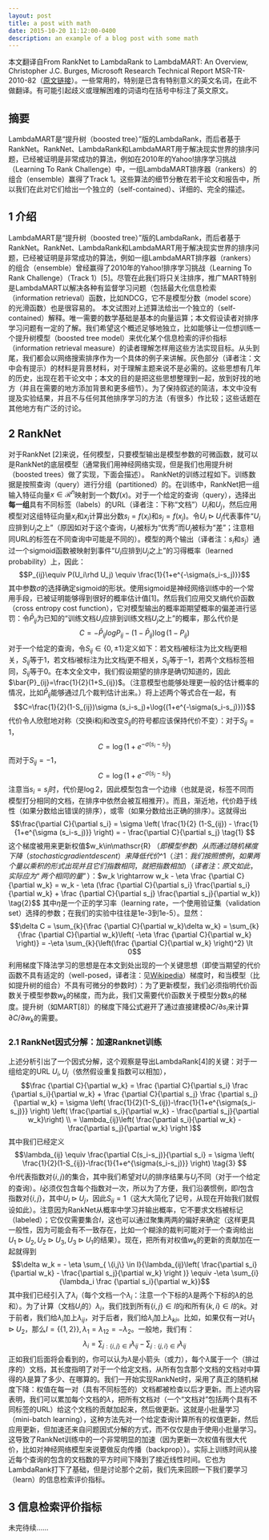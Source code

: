 ```yaml
---
layout: post
title: a post with math
date: 2015-10-20 11:12:00-0400
description: an example of a blog post with some math
---
```


本文翻译自From RankNet to LambdaRank to LambdaMART: An Overview, Christopher J.C. Burges, Microsoft Research Technical Report MSR-TR-2010-82（[原文链接](https://www.microsoft.com/en-us/research/publication/from-ranknet-to-lambdarank-to-lambdamart-an-overview/)）。一些常用的，特别是已含有特别意义的英文名词，在此不做翻译。有可能引起歧义或理解困难的词语均在括号中标注了英文原文。
<!-- more -->
## 摘要
LambdaMART是“提升树（boosted tree）”版的LambdaRank，而后者基于RankNet。RankNet、LambdaRank和LambdaMART用于解决现实世界的排序问题，已经被证明是非常成功的算法，例如在2010年的Yahoo!排序学习挑战（Learning To Rank Challenge）中，一组LambdaMART排序器（rankers）的组合（ensemble）赢得了Track 1。这些算法的细节分散在若干论文和报告中，所以我们在此对它们给出一个独立的（self-contained）、详细的、完全的描述。

## 1 介绍
LambdaMART是“提升树（boosted tree）”版的LambdaRank，而后者基于RankNet。RankNet、LambdaRank和LambdaMART用于解决现实世界的排序问题，已经被证明是非常成功的算法，例如一组LambdaMART排序器（rankers）的组合（ensemble）曾经赢得了2010年的Yahoo!排序学习挑战（Learning To Rank Challenge）（Track 1）[5]。尽管在此我们将只关注排序，推广MART特别是LambdaMART以解决各种有监督学习问题（包括最大化信息检索（information retrieval）函数，比如NDCG，它不是模型分数（model score）的光滑函数）也是很容易的。
本文试图对上述算法给出一个独立的（self-contained）解释。唯一需要的数学基础是基本的向量运算；本文假设读者对排序学习问题有一定的了解。我们希望这个概述足够地独立，比如能够让一位想训练一个提升树模型（boosted tree model）来优化某个信息检索的评价指标（information retrieval measure）的读者理解怎样用这些方法实现目标。从头到尾，我们都会以网络搜索排序作为一个具体的例子来讲解。灰色部分（译者注：文中会有提示）的材料是背景材料，对于理解主题来说不是必需的。这些思想有几年的历史，出现在若干论文中；本文的目的是把这些思想整理到一起，放到好找的地方（并且在需要的地方添加背景和更多细节）。为了保持叙述的简洁，本文中没有提及实验结果，并且不与任何其他排序学习的方法（有很多）作比较；这些话题在其他地方有广泛的讨论。

## 2 RankNet
对于RankNet [2]来说，任何模型，只要模型输出是模型参数的可微函数，就可以是RankNet的底层模型（通常我们用神经网络实现，但是我们也用提升树（boosted trees）做了实现，下面会描述）。 RankNet的训练过程如下。训练数据是按照查询（query）进行分组（partitioned）的。在训练中，RankNet把一组输入特征向量$x\in\mathscr{R}^n$映射到一个数$f(x)$。对于一个给定的查询（query），选择出**每一组**具有不同标签（labels）的URL（译者注：下称“文档”）$U_i$和$U_j$，然后应用模型对这组特征向量$x_i$和$x_j$计算出分数$s_i=f(x_i)$和$s_j=f(x_j)$。令$U_i\rhd U_j$代表事件“$U_i$应排到$U_j$之上”（原因如对于这个查询，$U_i$被标为“优秀”而$U_j$被标为“差”；注意相同URL的标签在不同查询中可能是不同的）。模型的两个输出（译者注：$s_i$和$s_j$）通过一个sigmoid函数被映射到事件“$U_i$应排到$U_j$之上”的习得概率（learned probability）上，因此：$$P_{ij}\equiv P(U_i\rhd U_j) \equiv \frac{1}{1+e^{-\sigma(s_i-s_j)}}$$
其中参数$\sigma$的选择确定sigmoid的形状。使用sigmoid是神经网络训练中的一个常用手段，已被证明能够得到很好的概率估计值[1]。然后我们应用交叉熵代价函数（cross entropy cost function），它对模型输出的概率距期望概率的偏差进行惩罚：令$\bar{P}_{ij}$为已知的“训练文档$U_i$应排到训练文档$U_j$之上”的概率，那么代价是$$C=-\bar{P}_{ij}logP_{ij}-(1-\bar{P}_{ij})\log{(1-P_{ij})}$$
对于一个给定的查询，令$S_{ij}\in\{0,\pm 1\}$定义如下：若文档$i$被标注为比文档$j$更相关，$S_{ij}$等于$1$，若文档$i$被标注为比文档$j$更不相关，$S_{ij}$等于$-1$，若两个文档标签相同，$S_{ij}$等于$0$。在本文全文中，我们假设期望的排序是确切知道的，因此$\bar{P}_{ij}=\frac{1}{2}(1+S_{ij})$。（注意模型也能够处理更一般的估计概率的情况，比如$\bar{P}_{ij}$能够通过几个裁判估计出来。）将上述两个等式合在一起，有$$C=\frac{1}{2}(1-S_{ij})\sigma (s_i-s_j)+\log{(1+e^{-\sigma(s_i-s_j)})}$$
代价令人欣慰地对称（交换i和j和改变$S_{ij}$的符号都应该保持代价不变）：对于$S_{ij}=1$，$$C=\log{(1+e^{-\sigma (s_i-s_j)})}$$
而对于$S_{ij}=-1$，$$C=\log{(1+e^{-\sigma (s_j-s_i)})}$$
注意当$s_i=s_j$时，代价是$\log{2}$，因此模型包含一个边缘（也就是说，标签不同而模型打分相同的文档，在排序中依然会被互相推开）。而且，渐近地，代价趋于线性（如果分数给出错误的排序），或零（如果分数给出正确的排序）。这就得出$$\frac{\partial C}{\partial s_i} = \sigma \left( \frac{1}{2}  (1-S_{ij}) - \frac{1}{1+e^{\sigma (s_i-s_j)}} \right) = - \frac{\partial C}{\partial s_j} \tag{1} $$
这个梯度被用来更新权值$w_k\in\mathscr{R} $（即模型参数）从而通过随机梯度下降（stochastic gradient descent）来降低代价$^1$（注1：我们按照惯例，如果两个量以乘积的形式出现并且它们指数相同，就把指数相加）（译者注：原文如此，实际应为“两个相同的量”）：$$w_k \rightarrow w_k - \eta \frac {\partial C} {\partial w_k} = w_k - \eta (\frac {\partial C}{\partial s_i} \frac{\partial s_i}{\partial w_k} + \frac {\partial C}{\partial s_j} \frac{\partial s_j}{\partial w_k}) \tag{2}$$
其中$\eta$是一个正的学习率（learning rate，一个使用验证集（validation set）选择的参数；在我们的实验中往往是1e-3到1e-5）。显然：$$\delta C = \sum_{k}{\frac {\partial C}{\partial w_k}\delta w_k} = \sum_{k}{\frac {\partial C}{\partial w_k}\left( -\eta \frac {\partial C}{\partial w_k} \right)} = -\eta \sum_{k}{\left(\frac {\partial C}{\partial w_k} \right)^2} \lt 0$$
利用梯度下降法学习的思想是在本文到处出现的一个关键思想（即使当期望的代价函数不具有适定的（well-posed，译者注：见[Wikipedia](https://en.wikipedia.org/wiki/Well-posed_problem)）梯度时，和当模型（比如提升树的组合）不具有可微分的参数时）：为了更新模型，我们必须指明代价函数关于模型参数$w_k$的梯度，而为此，我们又需要代价函数关于模型分数$s_i$的梯度。提升树（如MART[8]）的梯度下降公式避开了通过直接建模$\partial C/\partial s_i$来计算$\partial C/\partial w_k$的需要。

### 2.1 RankNet因式分解：加速Ranknet训练
上述分析引出了一个因式分解，这个观察是导出LambdaRank[4]的关键：对于一组给定的URL $U_i, U_j$（依然假设重复指数可以相加），
$$\frac {\partial C}{\partial w_k} = \frac {\partial C}{\partial s_i} \frac {\partial s_i}{\partial w_k} + \frac {\partial C}{\partial s_j} \frac {\partial s_j}{\partial w_k} = \sigma \left( \frac{1}{2}(1-S_{ij})-\frac{1}{1+e^{\sigma(s_i-s_j)}} \right) \left( \frac{\partial s_i}{\partial w_k} - \frac{\partial s_j}{\partial w_k}\right) \\ 
= \lambda_{ij}\left( \frac{\partial s_i}{\partial w_k} - \frac{\partial s_j}{\partial w_k} \right )$$
其中我们已经定义
$$\lambda_{ij} \equiv \frac{\partial C(s_i-s_j)}{\partial s_i} = \sigma \left( \frac{1}{2}(1-S_{ij})-\frac{1}{1+e^{\sigma(s_i-s_j)}}  \right) \tag{3} $$ 
令$I$代表指数对$\{i,j\}$的集合，其中我们希望对$U_i$的排序结果与$U_j$不同（对于一个给定的查询）。$I$必须仅包含每个指数对一次，所以为了方便，我们沿袭惯例，即$I$包含指数对$\{i,j\}$，其中$U_i\rhd U_j$，因此$S_{ij}=1$（这大大简化了记号，从现在开始我们就假设如此）。注意因为RankNet从概率中学习并输出概率，它不要求文档被标记（labeled）；它仅仅需要集合$I$，这也可以通过聚集两两的偏好来确定（这样更具一般性，因为可能会有不一致存在，比如一个糊涂的裁判可能对于一个查询给出$U_1 \rhd U_2, U_2 \rhd U_3, U_3 \rhd U_1$的结果）。现在，把所有对权值$w_k$的更新的贡献加在一起就得到
$$\delta w_k = - \eta \sum_{ \{i,j\} \in I}{\lambda_{ij}\left( \frac{\partial s_i}{\partial w_k} - \frac{\partial s_j}{\partial w_k} \right )} \equiv -\eta \sum_{i}{\lambda_i \frac {\partial s_i}{\partial w_k}}$$
其中我们已经引入了$\lambda_i$（每个文档一个$\lambda_i$：注意一个下标的$\lambda$是两个下标的$\lambda$的总和）。为了计算（文档$U_i$的）$\lambda _i$，我们找到所有$\{i,j\} \in I$的$j$和所有$\{k,i\} \in I$的$k$。对于前者，我们给$\lambda_i$加上$\lambda_{ij}$，对于后者，我们给$\lambda_i$加上$\lambda_{ki}$。比如，如果仅有一对$U_1 \rhd U_2$，那么$I=\{ \{1,2\}\}, \lambda_1 = \lambda _{12} = - \lambda _2$。一般地，我们有：
$$\lambda_i = \sum_{j:\{i,j\}\in I}{\lambda_{ij}} - \sum_{j:\{j,i\}\in I}{\lambda_{ij}} \tag{4}$$
正如我们后面将会看到的，你可以认为$\lambda$是小箭头（或力），每个$\lambda$属于一个（排过序的）文档，其长度指明了对于一个给定文档，从所有包含那个文档的文档对中算得的$\lambda$是算了多少、在哪算的。我们一开始实现RankNet时，采用了真正的随机梯度下降：权值在每一对（具有不同标签的）文档都被检查以后才更新。而上述内容表明，我们可以累加每个文档的$\lambda$，把所有文档对（一个“文档对”包括两个具有不同标签的URL）给这个文档的贡献加起来，然后做更新。这就是小批量学习（mini-batch learning），这种方法先对一个给定查询计算所有的权值更新，然后应用更新，但加速还来自问题因式分解的方式，而不仅仅是由于使用小批量学习。这导致了RankNet训练中的一个非常明显的加速（因为更新一次权值有很大代价，比如对神经网络模型来说要做反向传播（backprop））。实际上训练时间从接近每个查询的包含的文档数的平方时间下降到了接近线性时间。它也为LambdaRank打下了基础，但是讨论那个之前，我们先来回顾一下我们要学习（learn）的信息检索评价指标。

## 3 信息检索评价指标

未完待续……